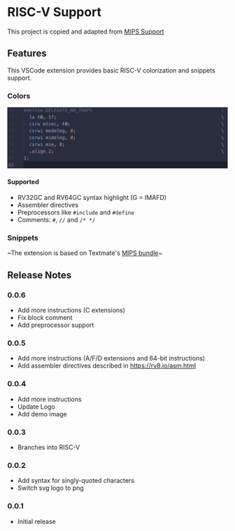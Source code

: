 # RISC-V Support

This project is copied and adapted from [MIPS Support](https://github.com/kdarkhan/vscode-mips-support)

## Features
This VSCode extension provides basic RISC-V colorization and snippets support.

### Colors

![colors](images/vscode-riscv-colors.png)

#### Supported
- RV32GC and RV64GC syntax highlight (G = IMAFD)
- Assembler directives
- Preprocessors like `#include` and `#define`
- Comments: `#`, `//` and `/* */`


### Snippets

~The extension is based on Textmate's [MIPS bundle](https://github.com/textmate/mips.tmbundle)~

## Release Notes

### 0.0.6

* Add more instructions (C extensions)
* Fix block comment
* Add preprocessor support

### 0.0.5

* Add more instructions (A/F/D extensions and 64-bit instructions)
* Add assembler directives described in https://rv8.io/asm.html

### 0.0.4

* Add more instructions
* Update Logo
* Add demo image

### 0.0.3

* Branches into RISC-V

### 0.0.2

* Add syntax for singly-quoted characters
* Switch svg logo to png

### 0.0.1

* Initial release
